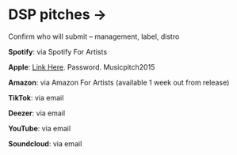 # DSP pitches →

Confirm who will submit – management, label, distro

**Spotify**: via Spotify For Artists

**Apple**: [Link Here](https://essentials.applesurveys.com/jfe/form/SV_egLib3dYjWA83PM). Password. Musicpitch2015

**Amazon**: via Amazon For Artists (available 1 week out from release)

**TikTok**: via email

**Deezer**: via email

**YouTube**: via email

**Soundcloud**: via email